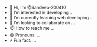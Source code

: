 - 👋 Hi, I’m @Sandeep-200410
- 👀 I’m interested in developing ..
- 🌱 I’m currently learning web developing ..
- 💞️ I’m looking to collaborate on ...
- 📫 How to reach me ...
- 😄 Pronouns: ...
- ⚡ Fun fact: ...

<!---
Sandeep-200410/Sandeep-200410 is a ✨ special ✨ repository because its `README.md` (this file) appears on your GitHub profile.
You can click the Preview link to take a look at your changes.
--->
